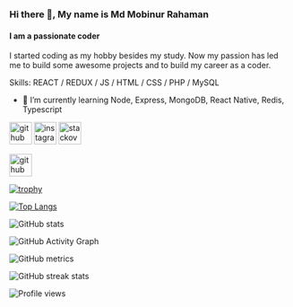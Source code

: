 ### Hi there 👋, My name is Md Mobinur Rahaman
#### I am a passionate coder
I started coding as my hobby besides my study. Now my passion has led me to build some awesome projects and to build my career as a coder.

Skills: REACT / REDUX / JS / HTML / CSS / PHP / MySQL
 
- 🌱 I’m currently learning Node, Express, MongoDB, React Native, Redis, Typescript 




[<img src='https://cdn.jsdelivr.net/npm/simple-icons@3.0.1/icons/github.svg' alt='github' height='40'>](https://github.com/MobinurRahaman)  [<img src='https://cdn.jsdelivr.net/npm/simple-icons@3.0.1/icons/instagram.svg' alt='instagram' height='40'>](https://www.instagram.com/mobinur.rahaman97/)  [<img src='https://cdn.jsdelivr.net/npm/simple-icons@3.0.1/icons/stackoverflow.svg' alt='stackoverflow' height='40'>](https://stackoverflow.com/users/12368573)  


[<img src='https://cdn.jsdelivr.net/npm/simple-icons@3.0.1/icons/github.svg' alt='github' height='40'>](https://github.com/MobinurRahaman)  

[![trophy](https://github-profile-trophy.vercel.app/?username=MobinurRahaman)](https://github.com/ryo-ma/github-profile-trophy)

[![Top Langs](https://github-readme-stats.vercel.app/api/top-langs/?username=MobinurRahaman)](https://github.com/anuraghazra/github-readme-stats)

![GitHub stats](https://github-readme-stats.vercel.app/api?username=MobinurRahaman&show_icons=true&count_private=true)  

![GitHub Activity Graph](https://activity-graph.herokuapp.com/graph?username=MobinurRahaman)  

![GitHub metrics](https://metrics.lecoq.io/MobinurRahaman)  

![GitHub streak stats](https://github-readme-streak-stats.herokuapp.com/?user=MobinurRahaman)  

![Profile views](https://gpvc.arturio.dev/MobinurRahaman)  
